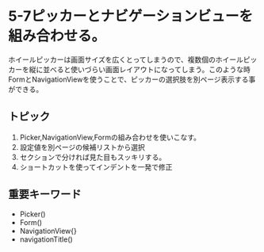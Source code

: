# 5-7ピッカーとナビゲーションビューを組み合わせる。

ホイールピッカーは画面サイズを広くとってしまうので、複数個のホイールピッカーを縦に並べると使いづらい画面レイアウトになってしまう。このような時FormとNavigationViewを使うことで、ピッカーの選択肢を別ページ表示する事ができる。

  

## トピック

1. Picker,NavigationView,Formの組み合わせを使いこなす。
2. 設定値を別ページの候補リストから選択
3. セクションで分ければ見た目もスッキリする。
4. ショートカットを使ってインデントを一発で修正

  

## 重要キーワード

- Picker()
- Form()
- NavigationView{}
- navigationTitle()
